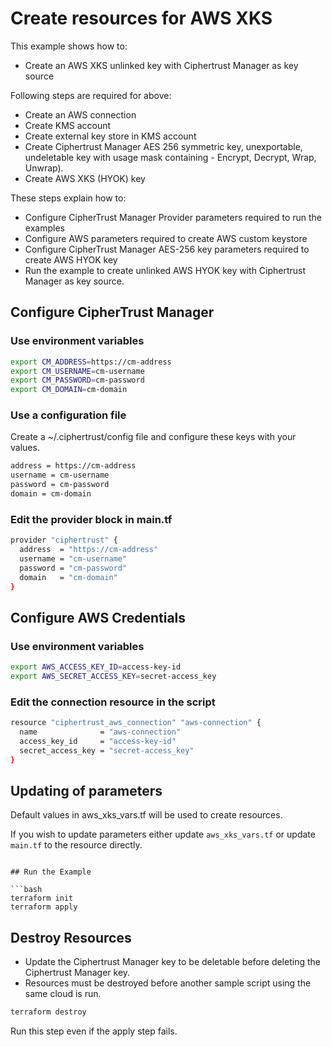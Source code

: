 # Create resources for AWS XKS

This example shows how to:
- Create an AWS XKS unlinked key with Ciphertrust Manager as key source

Following steps are required for above:
- Create an AWS connection
- Create KMS account
- Create external key store in KMS account
- Create Ciphertrust Manager AES 256 symmetric key, unexportable, undeletable key with usage mask containing - Encrypt, Decrypt, Wrap, Unwrap).
- Create AWS XKS (HYOK) key

These steps explain how to:
- Configure CipherTrust Manager Provider parameters required to run the examples
- Configure AWS parameters required to create AWS custom keystore
- Configure CipherTrust Manager AES-256 key parameters required to create AWS HYOK key
- Run the example to create unlinked AWS HYOK key with Ciphertrust Manager as key source.

## Configure CipherTrust Manager

### Use environment variables

```bash
export CM_ADDRESS=https://cm-address
export CM_USERNAME=cm-username
export CM_PASSWORD=cm-password
export CM_DOMAIN=cm-domain
```
### Use a configuration file

Create a ~/.ciphertrust/config file and configure these keys with your values.

```bash
address = https://cm-address
username = cm-username
password = cm-password
domain = cm-domain
```

### Edit the provider block in main.tf

```bash
provider "ciphertrust" {
  address  = "https://cm-address"
  username = "cm-username"
  password = "cm-password"
  domain   = "cm-domain"
}
```

## Configure AWS Credentials

### Use environment variables

```bash
export AWS_ACCESS_KEY_ID=access-key-id
export AWS_SECRET_ACCESS_KEY=secret-access_key
```

### Edit the connection resource in the script

```bash
resource "ciphertrust_aws_connection" "aws-connection" {
  name              = "aws-connection"
  access_key_id     = "access-key-id"
  secret_access_key = "secret-access_key"
}
```

##  Updating of parameters

Default values in aws_xks_vars.tf will be used to create resources.

If you wish to update parameters either update `aws_xks_vars.tf` or update `main.tf` to the resource directly.

```

## Run the Example

```bash
terraform init
terraform apply
```

## Destroy Resources

- Update the Ciphertrust Manager key to be deletable before deleting the Ciphertrust Manager key.
- Resources must be destroyed before another sample script using the same cloud is run.

```bash
terraform destroy
```
Run this step even if the apply step fails.
